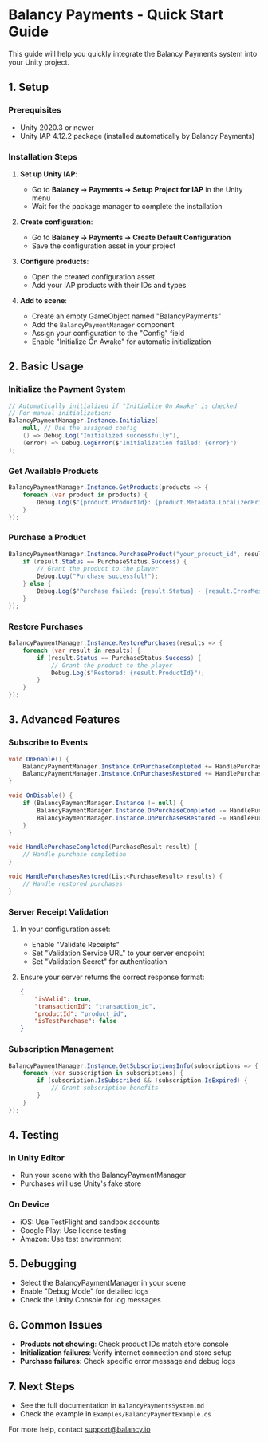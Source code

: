 # Balancy Payments - Quick Start Guide

This guide will help you quickly integrate the Balancy Payments system into your Unity project.

## 1. Setup

### Prerequisites

- Unity 2020.3 or newer
- Unity IAP 4.12.2 package (installed automatically by Balancy Payments)

### Installation Steps

1. **Set up Unity IAP**:
   - Go to **Balancy → Payments → Setup Project for IAP** in the Unity menu
   - Wait for the package manager to complete the installation

2. **Create configuration**:
   - Go to **Balancy → Payments → Create Default Configuration**
   - Save the configuration asset in your project

3. **Configure products**:
   - Open the created configuration asset
   - Add your IAP products with their IDs and types

4. **Add to scene**:
   - Create an empty GameObject named "BalancyPayments"
   - Add the `BalancyPaymentManager` component
   - Assign your configuration to the "Config" field
   - Enable "Initialize On Awake" for automatic initialization

## 2. Basic Usage

### Initialize the Payment System

```csharp
// Automatically initialized if "Initialize On Awake" is checked
// For manual initialization:
BalancyPaymentManager.Instance.Initialize(
    null, // Use the assigned config
    () => Debug.Log("Initialized successfully"),
    (error) => Debug.LogError($"Initialization failed: {error}")
);
```

### Get Available Products

```csharp
BalancyPaymentManager.Instance.GetProducts(products => {
    foreach (var product in products) {
        Debug.Log($"{product.ProductId}: {product.Metadata.LocalizedPriceString}");
    }
});
```

### Purchase a Product

```csharp
BalancyPaymentManager.Instance.PurchaseProduct("your_product_id", result => {
    if (result.Status == PurchaseStatus.Success) {
        // Grant the product to the player
        Debug.Log("Purchase successful!");
    } else {
        Debug.Log($"Purchase failed: {result.Status} - {result.ErrorMessage}");
    }
});
```

### Restore Purchases

```csharp
BalancyPaymentManager.Instance.RestorePurchases(results => {
    foreach (var result in results) {
        if (result.Status == PurchaseStatus.Success) {
            // Grant the product to the player
            Debug.Log($"Restored: {result.ProductId}");
        }
    }
});
```

## 3. Advanced Features

### Subscribe to Events

```csharp
void OnEnable() {
    BalancyPaymentManager.Instance.OnPurchaseCompleted += HandlePurchaseCompleted;
    BalancyPaymentManager.Instance.OnPurchasesRestored += HandlePurchasesRestored;
}

void OnDisable() {
    if (BalancyPaymentManager.Instance != null) {
        BalancyPaymentManager.Instance.OnPurchaseCompleted -= HandlePurchaseCompleted;
        BalancyPaymentManager.Instance.OnPurchasesRestored -= HandlePurchasesRestored;
    }
}

void HandlePurchaseCompleted(PurchaseResult result) {
    // Handle purchase completion
}

void HandlePurchasesRestored(List<PurchaseResult> results) {
    // Handle restored purchases
}
```

### Server Receipt Validation

1. In your configuration asset:
   - Enable "Validate Receipts"
   - Set "Validation Service URL" to your server endpoint
   - Set "Validation Secret" for authentication

2. Ensure your server returns the correct response format:
   ```json
   {
       "isValid": true,
       "transactionId": "transaction_id",
       "productId": "product_id",
       "isTestPurchase": false
   }
   ```

### Subscription Management

```csharp
BalancyPaymentManager.Instance.GetSubscriptionsInfo(subscriptions => {
    foreach (var subscription in subscriptions) {
        if (subscription.IsSubscribed && !subscription.IsExpired) {
            // Grant subscription benefits
        }
    }
});
```

## 4. Testing

### In Unity Editor

- Run your scene with the BalancyPaymentManager
- Purchases will use Unity's fake store

### On Device

- iOS: Use TestFlight and sandbox accounts
- Google Play: Use license testing
- Amazon: Use test environment

## 5. Debugging

- Select the BalancyPaymentManager in your scene
- Enable "Debug Mode" for detailed logs
- Check the Unity Console for log messages

## 6. Common Issues

- **Products not showing**: Check product IDs match store console
- **Initialization failures**: Verify internet connection and store setup
- **Purchase failures**: Check specific error message and debug logs

## 7. Next Steps

- See the full documentation in `BalancyPaymentsSystem.md`
- Check the example in `Examples/BalancyPaymentExample.cs`

For more help, contact support@balancy.io